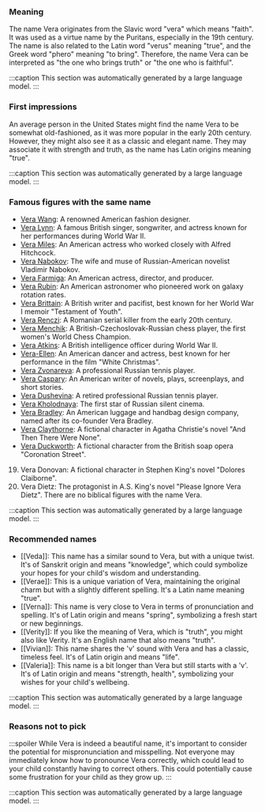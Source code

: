 ### Meaning
The name Vera originates from the Slavic word "vera" which means "faith". It was used as a virtue name by the Puritans, especially in the 19th century. The name is also related to the Latin word "verus" meaning "true", and the Greek word "phero" meaning "to bring". Therefore, the name Vera can be interpreted as "the one who brings truth" or "the one who is faithful".

:::caption
This section was automatically generated by a large language model.
:::

### First impressions
An average person in the United States might find the name Vera to be somewhat old-fashioned, as it was more popular in the early 20th century. However, they might also see it as a classic and elegant name. They may associate it with strength and truth, as the name has Latin origins meaning "true".

:::caption
This section was automatically generated by a large language model.
:::

### Famous figures with the same name
- [Vera Wang](https://en.wikipedia.org/wiki/Vera_Wang): A renowned American fashion designer.
- [Vera Lynn](https://en.wikipedia.org/wiki/Vera_Lynn): A famous British singer, songwriter, and actress known for her performances during World War II.
- [Vera Miles](https://en.wikipedia.org/wiki/Vera_Miles): An American actress who worked closely with Alfred Hitchcock.
- [Vera Nabokov](https://en.wikipedia.org/wiki/Vera_Nabokov): The wife and muse of Russian-American novelist Vladimir Nabokov.
- [Vera Farmiga](https://en.wikipedia.org/wiki/Vera_Farmiga): An American actress, director, and producer.
- [Vera Rubin](https://en.wikipedia.org/wiki/Vera_Rubin): An American astronomer who pioneered work on galaxy rotation rates.
- [Vera Brittain](https://en.wikipedia.org/wiki/Vera_Brittain): A British writer and pacifist, best known for her World War I memoir "Testament of Youth".
- [Vera Renczi](https://en.wikipedia.org/wiki/Vera_Renczi): A Romanian serial killer from the early 20th century.
- [Vera Menchik](https://en.wikipedia.org/wiki/Vera_Menchik): A British-Czechoslovak-Russian chess player, the first women's World Chess Champion.
- [Vera Atkins](https://en.wikipedia.org/wiki/Vera_Atkins): A British intelligence officer during World War II.
- [Vera-Ellen](https://en.wikipedia.org/wiki/Vera-Ellen): An American dancer and actress, best known for her performance in the film "White Christmas".
- [Vera Zvonareva](https://en.wikipedia.org/wiki/Vera_Zvonareva): A professional Russian tennis player.
- [Vera Caspary](https://en.wikipedia.org/wiki/Vera_Caspary): An American writer of novels, plays, screenplays, and short stories.
- [Vera Dushevina](https://en.wikipedia.org/wiki/Vera_Dushevina): A retired professional Russian tennis player.
- [Vera Kholodnaya](https://en.wikipedia.org/wiki/Vera_Kholodnaya): The first star of Russian silent cinema.
- [Vera Bradley](https://en.wikipedia.org/wiki/Vera_Bradley): An American luggage and handbag design company, named after its co-founder Vera Bradley.
- [Vera Claythorne](https://en.wikipedia.org/wiki/Vera_Claythorne): A fictional character in Agatha Christie's novel "And Then There Were None".
- [Vera Duckworth](https://en.wikipedia.org/wiki/Vera_Duckworth): A fictional character from the British soap opera "Coronation Street".
19. Vera Donovan: A fictional character in Stephen King's novel "Dolores Claiborne".
20. Vera Dietz: The protagonist in A.S. King's novel "Please Ignore Vera Dietz".
There are no biblical figures with the name Vera.

:::caption
This section was automatically generated by a large language model.
:::

### Recommended names
- [[Veda]]: This name has a similar sound to Vera, but with a unique twist. It's of Sanskrit origin and means "knowledge", which could symbolize your hopes for your child's wisdom and understanding.
- [[Verae]]: This is a unique variation of Vera, maintaining the original charm but with a slightly different spelling. It's a Latin name meaning "true".
- [[Verna]]: This name is very close to Vera in terms of pronunciation and spelling. It's of Latin origin and means "spring", symbolizing a fresh start or new beginnings.
- [[Verity]]: If you like the meaning of Vera, which is "truth", you might also like Verity. It's an English name that also means "truth".
- [[Vivian]]: This name shares the 'v' sound with Vera and has a classic, timeless feel. It's of Latin origin and means "life".
- [[Valeria]]: This name is a bit longer than Vera but still starts with a 'v'. It's of Latin origin and means "strength, health", symbolizing your wishes for your child's wellbeing.

:::caption
This section was automatically generated by a large language model.
:::

### Reasons not to pick
:::spoiler
While Vera is indeed a beautiful name, it's important to consider the potential for mispronunciation and misspelling. Not everyone may immediately know how to pronounce Vera correctly, which could lead to your child constantly having to correct others. This could potentially cause some frustration for your child as they grow up.
:::

:::caption
This section was automatically generated by a large language model.
:::